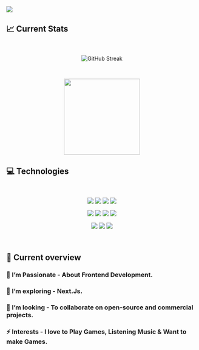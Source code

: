 <a href="https://www.facebook.com/mirhussainmurtaza/">
<img src="https://i.ibb.co/PhG0nsY/Github-Banner.png" />
</a>

## :chart_with_upwards_trend: Current Stats

<br />
<p align="center">
  <img src="https://streak-stats.demolab.com?user=Mohib75&theme=python-dark&border_radius=20&date_format=M%20j%5B%2C%20Y%5D&card_width=600&card_height=300" alt="GitHub Streak" />
</p>

<br>
  <p align=center>    
          <img height=200 align="center" src="https://github-readme-stats.vercel.app/api/top-langs/?username=Mohib75&hide=c%23,powershell,Mathematica,Ruby,Objective-C,Objective-C%2b%2b,Cuda&title_color=61dafb&text_color=ffffff&icon_color=61dafb&bg_color=000000&langs_count=8&layout=compact&border_color=4B8BBE&hide_border=false&border_radius=30&size_weight=0.5&count_weight=0.5" />
  </p>

## :computer: Technologies

<br>
<p align="center">
<img src="https://github.com/mir-hussain/mir-hussain/blob/main/images/icons/HTML.png"/>
<img src="https://github.com/mir-hussain/mir-hussain/blob/main/images/icons/css.png"/>
<img src="https://github.com/mir-hussain/mir-hussain/blob/main/images/icons/JavaScript.png"/>
<img src="https://github.com/mir-hussain/mir-hussain/blob/main/images/icons/python.png"/>
</p>
<p align="center">
<img src="https://github.com/mir-hussain/mir-hussain/blob/main/images/icons/react.png"/>
<img src="https://github.com/mir-hussain/mir-hussain/blob/main/images/icons/tailwind.png"/>
<img src="https://github.com/mir-hussain/mir-hussain/blob/main/images/icons/Bootsrap.png"/>
<img src="https://github.com/mir-hussain/mir-hussain/blob/main/images/icons/firebase.png"/>
</p>
<p align="center">
<img src="https://github.com/mir-hussain/mir-hussain/blob/main/images/icons/node.png"/>
<img src="https://github.com/mir-hussain/mir-hussain/blob/main/images/icons/express.png"/>
<img src="https://github.com/mir-hussain/mir-hussain/blob/main/images/icons/mongo.png"/>
</p><br/>

## :eyes: Current overview

### 🔭 I’m Passionate - About Frontend Development. 
### 🌱 I’m exploring - Next.Js. 
### 👯 I’m looking - To collaborate on open-source and commercial projects. 
### ⚡ Interests - I love to Play Games, Listening Music & Want to make Games.


<br />
